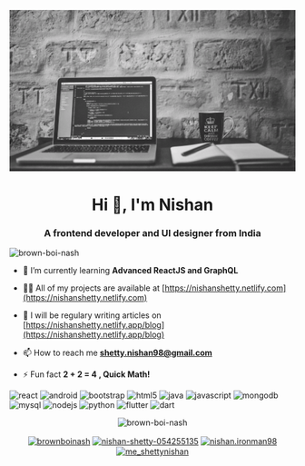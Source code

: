 ![banner](https://github.com/Brown-Boi-Nash/Brown-Boi-Nash/blob/master/banner.gif?raw=true)

<h1 align="center">Hi 👋, I'm Nishan</h1>
<h3 align="center">A frontend developer and UI designer from India</h3>

<p align="left"> <img src="https://komarev.com/ghpvc/?username=brown-boi-nash" alt="brown-boi-nash" /> </p>

- 🌱 I’m currently learning **Advanced ReactJS and GraphQL**

- 👨‍💻 All of my projects are available at [https://nishanshetty.netlify.com](https://nishanshetty.netlify.com)

- 📝 I will be regulary writing articles on [https://nishanshetty.netlify.app/blog](https://nishanshetty.netlify.app/blog)

- 📫 How to reach me **shetty.nishan98@gmail.com**

- ⚡ Fun fact **2 + 2 = 4 , Quick Math!**

<p align="left"><img src="https://devicons.github.io/devicon/devicon.git/icons/react/react-original-wordmark.svg" alt="react" width="20" height="20"/> <img src="https://devicons.github.io/devicon/devicon.git/icons/android/android-original-wordmark.svg" alt="android" width="20" height="20"/> <img src="https://devicons.github.io/devicon/devicon.git/icons/bootstrap/bootstrap-plain.svg" alt="bootstrap" width="20" height="20"/> <img src="https://devicons.github.io/devicon/devicon.git/icons/html5/html5-original-wordmark.svg" alt="html5" width="20" height="20"/> <img src="https://devicons.github.io/devicon/devicon.git/icons/java/java-original-wordmark.svg" alt="java" width="20" height="20"/> <img src="https://devicons.github.io/devicon/devicon.git/icons/javascript/javascript-original.svg" alt="javascript" width="20" height="20"/> <img src="https://devicons.github.io/devicon/devicon.git/icons/mongodb/mongodb-original-wordmark.svg" alt="mongodb" width="20" height="20"/> <img src="https://devicons.github.io/devicon/devicon.git/icons/mysql/mysql-original-wordmark.svg" alt="mysql" width="20" height="20"/> <img src="https://devicons.github.io/devicon/devicon.git/icons/nodejs/nodejs-original-wordmark.svg" alt="nodejs" width="20" height="20"/> <img src="https://devicons.github.io/devicon/devicon.git/icons/python/python-original-wordmark.svg" alt="python" width="20" height="20"/> <img src="https://cdn.jsdelivr.net/npm/simple-icons@3.1.0/icons/flutter.svg" alt="flutter" width="20" height="20"/> <img src="https://cdn.jsdelivr.net/npm/simple-icons@3.1.0/icons/dart.svg" alt="dart" width="20" height="20"/></p><p align="center"> <img src="https://github-readme-stats.vercel.app/api?username=brown-boi-nash&show_icons=true" alt="brown-boi-nash" /> </p>

<p align="center">
<a href="https://dev.to/brownboinash" target="blank"><img align="center" src="https://cdn.jsdelivr.net/npm/simple-icons@3.0.1/icons/dev-dot-to.svg" alt="brownboinash" height="20" width="20" /></a>
<a href="https://linkedin.com/in/nishan-shetty-054255135" target="blank"><img align="center" src="https://cdn.jsdelivr.net/npm/simple-icons@3.0.1/icons/linkedin.svg" alt="nishan-shetty-054255135" height="20" width="20" /></a>
<a href="https://fb.com/nishan.ironman98" target="blank"><img align="center" src="https://cdn.jsdelivr.net/npm/simple-icons@3.0.1/icons/facebook.svg" alt="nishan.ironman98" height="20" width="20" /></a>
<a href="https://instagram.com/me_shettynishan" target="blank"><img align="center" src="https://cdn.jsdelivr.net/npm/simple-icons@3.0.1/icons/instagram.svg" alt="me_shettynishan" height="20" width="20" /></a>
</p>
